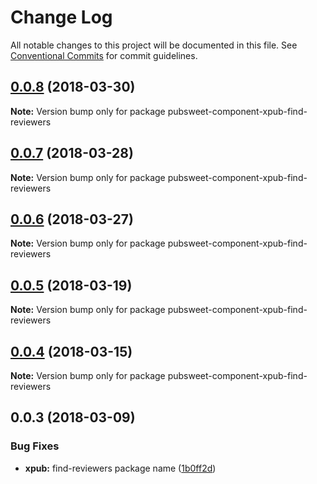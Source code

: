 # Change Log

All notable changes to this project will be documented in this file.
See [Conventional Commits](https://conventionalcommits.org) for commit guidelines.

<a name="0.0.8"></a>
## [0.0.8](https://gitlab.coko.foundation/pubsweet/pubsweet/compare/pubsweet-component-xpub-find-reviewers@0.0.7...pubsweet-component-xpub-find-reviewers@0.0.8) (2018-03-30)




**Note:** Version bump only for package pubsweet-component-xpub-find-reviewers

<a name="0.0.7"></a>
## [0.0.7](https://gitlab.coko.foundation/pubsweet/pubsweet/compare/pubsweet-component-xpub-find-reviewers@0.0.6...pubsweet-component-xpub-find-reviewers@0.0.7) (2018-03-28)




**Note:** Version bump only for package pubsweet-component-xpub-find-reviewers

<a name="0.0.6"></a>
## [0.0.6](https://gitlab.coko.foundation/pubsweet/pubsweet/compare/pubsweet-component-xpub-find-reviewers@0.0.5...pubsweet-component-xpub-find-reviewers@0.0.6) (2018-03-27)




**Note:** Version bump only for package pubsweet-component-xpub-find-reviewers

<a name="0.0.5"></a>
## [0.0.5](https://gitlab.coko.foundation/pubsweet/pubsweet/compare/pubsweet-component-xpub-find-reviewers@0.0.4...pubsweet-component-xpub-find-reviewers@0.0.5) (2018-03-19)




**Note:** Version bump only for package pubsweet-component-xpub-find-reviewers

<a name="0.0.4"></a>
## [0.0.4](https://gitlab.coko.foundation/pubsweet/pubsweet/compare/pubsweet-component-xpub-find-reviewers@0.0.3...pubsweet-component-xpub-find-reviewers@0.0.4) (2018-03-15)




**Note:** Version bump only for package pubsweet-component-xpub-find-reviewers

<a name="0.0.3"></a>

## 0.0.3 (2018-03-09)

### Bug Fixes

* **xpub:** find-reviewers package name ([1b0ff2d](https://gitlab.coko.foundation/pubsweet/pubsweet/commit/1b0ff2d))
